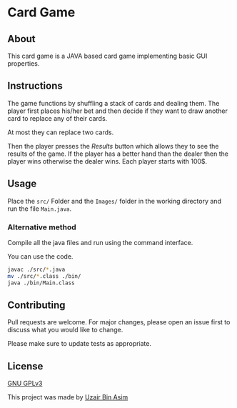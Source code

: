 # Card Game
## About
This card game is a JAVA based card game implementing basic GUI properties.
## Instructions
The game functions by shuffling a stack of cards and dealing them. The player first places his/her bet and then decide if they want to draw another card to replace any of their cards.

At most they can replace two cards.

Then the player presses the *Results* button which allows they to see the results of the game. If the player has a better hand than the dealer then the player wins otherwise the dealer wins. Each player starts with 100$.
## Usage
Place the `src/` Folder and the `Images/` folder in the working directory and run the file `Main.java`.

### Alternative method
Compile all the java files and run using the command interface.

You can use the code.
```bash
javac ./src/*.java
mv ./src/*.class ./bin/
java ./bin/Main.class
```

## Contributing
Pull requests are welcome. For major changes, please open an issue first to discuss what you would like to change.

Please make sure to update tests as appropriate.

## License
[GNU GPLv3](https://choosealicense.com/licenses/gpl-3.0/)


This project was made by [Uzair Bin Asim](https://uzair05.github.io/)
